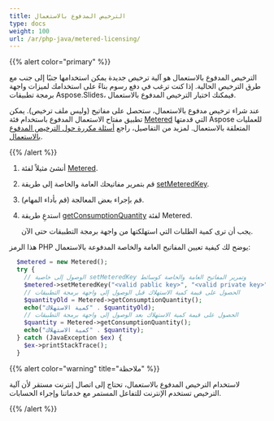 ```yaml
---
title: الترخيص المدفوع بالاستعمال
type: docs
weight: 100
url: /ar/php-java/metered-licensing/
---
```


{{% alert color="primary" %}} 

الترخيص المدفوع بالاستعمال هو آلية ترخيص جديدة يمكن استخدامها جنبًا إلى جنب مع طرق الترخيص الحالية. إذا كنت ترغب في دفع رسوم بناءً على استخدامك لميزات واجهة برمجة تطبيقات Aspose.Slides، فيمكنك اختيار الترخيص المدفوع بالاستعمال.

عند شراء ترخيص مدفوع بالاستعمال، ستحصل على مفاتيح (وليس ملف ترخيص). يمكن تطبيق مفتاح الاستعمال المدفوع باستخدام فئة [Metered](https://reference.aspose.com/slides/php-java/aspose.slides/metered/) التي قدمتها Aspose للعمليات المتعلقة بالاستعمال. لمزيد من التفاصيل، راجع [أسئلة مكررة حول الترخيص المدفوع بالاستعمال](https://purchase.aspose.com/faqs/licensing/metered).

{{% /alert %}} 
1. أنشئ مثيلاً لفئة [Metered](https://reference.aspose.com/slides/php-java/aspose.slides/metered/).

1. قم بتمرير مفاتيحك العامة والخاصة إلى طريقة [setMeteredKey](https://reference.aspose.com/slides/php-java/aspose.slides/metered/#setMeteredKey-java.lang.String-java.lang.String-).

1. قم بإجراء بعض المعالجة (قم بأداء المهام).

1. استدعِ طريقة [getConsumptionQuantity](https://reference.aspose.com/slides/php-java/aspose.slides/metered/#getConsumptionQuantity--) لفئة Metered.

   يجب أن ترى كمية الطلبات التي استهلكتها من واجهة برمجة التطبيقات حتى الآن.

هذا الرمز PHP يوضح لك كيفية تعيين المفاتيح العامة والخاصة المدفوعة بالاستعمال:

```php
  $metered = new Metered();
  try {
    // الوصول إلى خاصية setMeteredKey وتمرير المفاتيح العامة والخاصة كوسائط
    $metered->setMeteredKey("<valid pablic key>", "<valid private key>");
    // الحصول على قيمة كمية الاستهلاك قبل الوصول إلى واجهة برمجة التطبيقات
    $quantityOld = Metered->getConsumptionQuantity();
    echo("كمية الاستهلاك" . $quantityOld);
    // الحصول على قيمة كمية الاستهلاك بعد الوصول إلى واجهة برمجة التطبيقات
    $quantity = Metered->getConsumptionQuantity();
    echo("كمية الاستهلاك" . $quantity);
  } catch (JavaException $ex) {
    $ex->printStackTrace();
  }
```

{{% alert color="warning" title="ملاحظة"  %}} 

لاستخدام الترخيص المدفوع بالاستعمال، تحتاج إلى اتصال إنترنت مستقر لأن آلية الترخيص تستخدم الإنترنت للتفاعل المستمر مع خدماتنا وإجراء الحسابات.

{{% /alert %}} 
